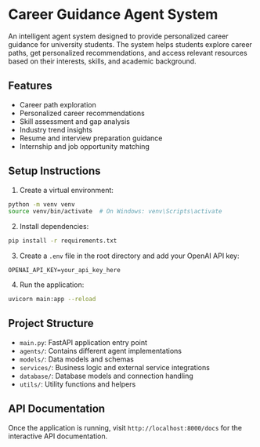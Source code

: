 # Career Guidance Agent System

An intelligent agent system designed to provide personalized career guidance for university students. The system helps students explore career paths, get personalized recommendations, and access relevant resources based on their interests, skills, and academic background.

## Features

- Career path exploration
- Personalized career recommendations
- Skill assessment and gap analysis
- Industry trend insights
- Resume and interview preparation guidance
- Internship and job opportunity matching

## Setup Instructions

1. Create a virtual environment:
```bash
python -m venv venv
source venv/bin/activate  # On Windows: venv\Scripts\activate
```

2. Install dependencies:
```bash
pip install -r requirements.txt
```

3. Create a `.env` file in the root directory and add your OpenAI API key:
```
OPENAI_API_KEY=your_api_key_here
```

4. Run the application:
```bash
uvicorn main:app --reload
```

## Project Structure

- `main.py`: FastAPI application entry point
- `agents/`: Contains different agent implementations
- `models/`: Data models and schemas
- `services/`: Business logic and external service integrations
- `database/`: Database models and connection handling
- `utils/`: Utility functions and helpers

## API Documentation

Once the application is running, visit `http://localhost:8000/docs` for the interactive API documentation. 